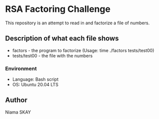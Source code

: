 # RSA Factoring Challenge
This repository is an attempt to read in and factorize a file of numbers.

## Description of what each file shows
* factors - the program to factorize (Usage: time ./factors tests/test00)
* tests/test00 - the file with the numbers
### Environment
* Language: Bash script
* OS: Ubuntu 20.04 LTS

## Author
Niama SKAY
